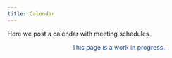 ```yaml
---
title: Calendar
---
```

Here we post a calendar with meeting schedules.

<div style="color: #204a87; float: center; text-align: center">
<i style="font-size: 10em; color: #729fcf" class="icon-cogs"></i>

This page is a work in progress.
</div>
